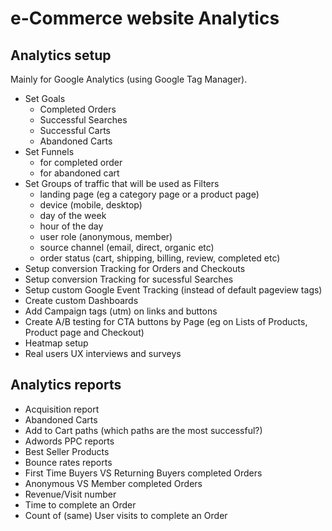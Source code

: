 # e-Commerce website Analytics

## Analytics setup
Mainly for Google Analytics (using Google Tag Manager).

- Set Goals
  - Completed Orders
  - Successful Searches
  - Successful Carts
  - Abandoned Carts
- Set Funnels
  - for completed order
  - for abandoned cart
- Set Groups of traffic that will be used as Filters
  - landing page (eg a category page or a product page)
  - device (mobile, desktop)
  - day of the week
  - hour of the day
  - user role (anonymous, member)
  - source channel (email, direct, organic etc)
  - order status (cart, shipping, billing, review, completed etc)
- Setup conversion Tracking for Orders and Checkouts
- Setup conversion Tracking for sucessful Searches
- Setup custom Google Event Tracking (instead of default pageview tags)
- Create custom Dashboards
- Add Campaign tags (utm) on links and buttons
- Create A/B testing for CTA buttons by Page (eg on Lists of Products, Product page and Checkout)
- Heatmap setup
- Real users UX interviews and surveys

## Analytics reports
- Acquisition report
- Abandoned Carts
- Add to Cart paths (which paths are the most successful?)
- Adwords PPC reports
- Best Seller Products
- Bounce rates reports
- First Time Buyers VS Returning Buyers completed Orders
- Anonymous VS Member completed Orders
- Revenue/Visit number
- Time to complete an Order
- Count of (same) User visits to complete an Order

